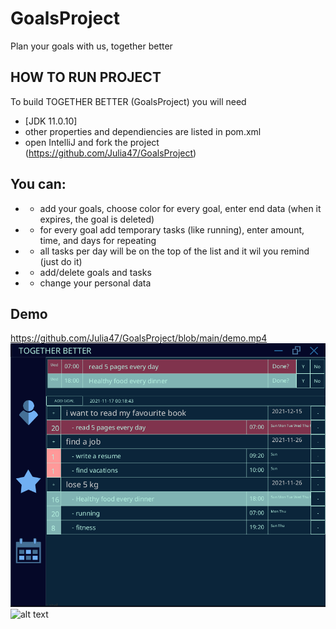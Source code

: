 # GoalsProject
Plan your goals with us, together better
## HOW TO RUN PROJECT
To build TOGETHER BETTER (GoalsProject) you will need
+ [JDK 11.0.10]
+ other properties and dependiencies are listed in pom.xml
+ open IntelliJ and fork the project (https://github.com/Julia47/GoalsProject)
## You can:
+ + add your goals, choose color for every goal, enter end data (when it expires, the goal is deleted)
+ + for every goal add temporary tasks (like running), enter amount, time, and days for repeating
+ + all tasks per day will be on the top of the list and it wil you remind (just do it)
+ + add/delete goals and tasks
+ + change your personal data
## Demo
https://github.com/Julia47/GoalsProject/blob/main/demo.mp4
![alt text](https://github.com/Julia47/GoalsProject/blob/main/ProjectGoal/resources/agenda.png)
![alt text](https://github.com/Julia47/GoalsProject/blob/main/ProjectGoal/resources/app_goal.png)
